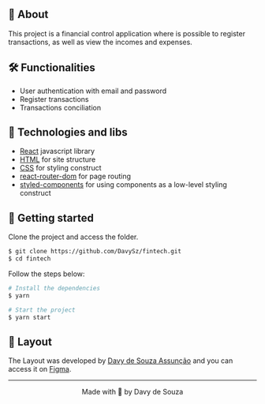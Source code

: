 ## 🔎 About

This project is a financial control application where is possible to register transactions, as well as view the incomes and expenses.

## 🛠️ Functionalities

- User authentication with email and password
- Register transactions
- Transactions conciliation

## 📱 Technologies and libs

- [React](https://react.dev/) javascript library
- [HTML](https://developer.mozilla.org/pt-BR/docs/Web/HTML) for site structure
- [CSS](https://developer.mozilla.org/pt-BR/docs/Web/CSS) for styling construct
- [react-router-dom](https://reactrouter.com/en/main) for page routing
- [styled-components](https://styled-components.com/) for using components as a low-level styling construct

## 🚀 Getting started

Clone the project and access the folder.

```bash
$ git clone https://github.com/DavySz/fintech.git
$ cd fintech
```

Follow the steps below:

```bash
# Install the dependencies
$ yarn

# Start the project
$ yarn start
```

## 🎨 Layout

The Layout was developed by [Davy de Souza Assunção](https://www.linkedin.com/in/davy-de-souza-0b7483180/) and you can access it on [Figma](https://www.figma.com/file/RFJokD3QjirLjigYAskdOo/Fintech?type=design&node-id=0-1&mode=design&t=sxalqL1V2fhhkBfK-0).

---

<p align="center">Made with 💜 by Davy de Souza</p>
